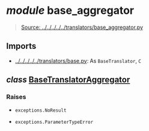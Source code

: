 # *module* **base_aggregator**

> [Source: ../../../../../translators/base_aggregator.py](../../../../../translators/base_aggregator.py#L0)

## Imports

- [../../../../../translators/base.py](../../../../../translators/base.py): As `BaseTranslator`, `C`

## *class* [**BaseTranslatorAggregator**](../../../../../translators/base_aggregator.py#L9-L145)

### Raises

- `exceptions.NoResult`

- `exceptions.ParameterTypeError`
